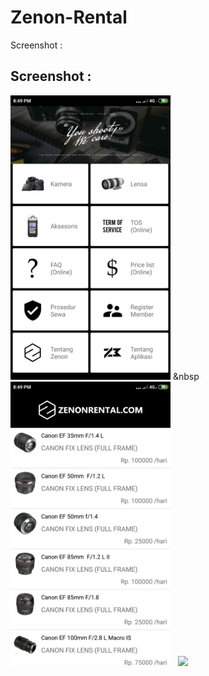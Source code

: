 # Zenon-Rental

Screenshot :

## Screenshot : 
<img src="https://github.com/16110279/Zenon-Rental/blob/master/Screenshot/Main.png" width="256">&nbsp;&nbsp
<img src="https://github.com/16110279/Zenon-Rental/blob/master/Screenshot/Lens%20Activity.png" width="256">&nbsp;&nbsp;
<img src="(https://github.com/16110279/Zenon-Rental/blob/master/Screenshot/About.png" width="256">
